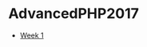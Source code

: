 # AdvancedPHP2017

* [Week 1](https://github.com/GorgonsMaze/AdvancedPHP2017/tree/master/week1/lab)
